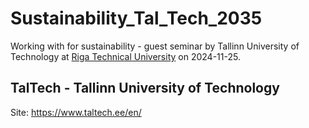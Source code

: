 # Sustainability_Tal_Tech_2035
Working with for sustainability - guest seminar by Tallinn University of Technology at [Riga Technical University](https://rtu.lv/en) on 2024-11-25.

## TalTech - Tallinn University of Technology

Site: https://www.taltech.ee/en/

